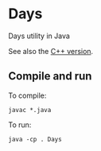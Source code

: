 # Days

Days utility in Java

See also the [C++ version](https://github.com/jerekapyaho/days_cpp).

## Compile and run

To compile:

    javac *.java

To run:

    java -cp . Days

